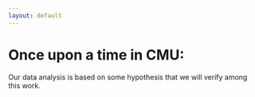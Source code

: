 ```yaml
---
layout: default
---
```

# Once upon a time in CMU:
Our data analysis is based on some hypothesis that we will verify among this work.